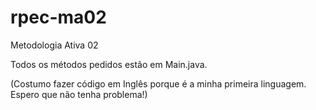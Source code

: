 # rpec-ma02
Metodologia Ativa 02

Todos os métodos pedidos estão em Main.java.

(Costumo fazer código em Inglês porque é a minha primeira linguagem. Espero que não tenha problema!)
